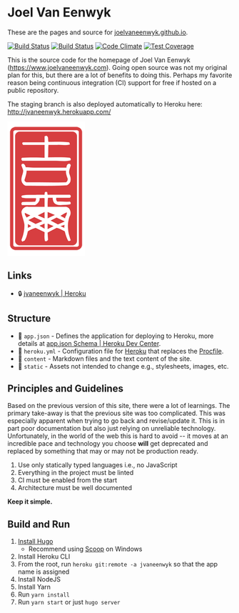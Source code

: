 # Joel Van Eenwyk

These are the pages and source for [joelvaneenwyk.github.io](https://joelvaneenwyk.github.io/).

[![Build Status](https://travis-ci.org/joelvaneenwyk/homepage.svg?branch=main)](https://travis-ci.org/joelvaneenwyk/homepage)
[![Build Status](https://ci.appveyor.com/api/projects/status/github/joelvaneenwyk/homepage?branch=main&svg=true)](https://ci.appveyor.com/project/joelvaneenwyk/homepage)
[![Code Climate](https://codeclimate.com/github/joelvaneenwyk/homepage/badges/gpa.svg)](https://codeclimate.com/github/joelvaneenwyk/homepage) [![Test Coverage](https://codeclimate.com/github/joelvaneenwyk/homepage/badges/coverage.svg)](https://codeclimate.com/github/joelvaneenwyk/homepage/coverage)

This is the source code for the homepage of Joel Van Eenwyk (<https://www.joelvaneenwyk.com>). Going open source was not my original plan for this, but there are a lot of benefits to doing this. Perhaps my favorite reason being continuous integration (CI) support for free if hosted on a public repository.

The staging branch is also deployed automatically to Heroku here: <http://jvaneenwyk.herokuapp.com/>

![Joel Van Eenwyk](source/joelvaneenwyk/www/images/stamp.png)

## Links

* 🔒 [jvaneenwyk | Heroku](https://dashboard.heroku.com/apps/jvaneenwyk)

## Structure

* 📃 `app.json` - Defines the application for deploying to Heroku, more details at [app.json Schema | Heroku Dev Center](https://devcenter.heroku.com/articles/app-json-schema).
* 📃 `heroku.yml` - Configuration file for [Heroku](https://devcenter.heroku.com/articles/build-docker-images-heroku-yml) that replaces the [Procfile](https://devcenter.heroku.com/articles/procfile#procfile-and-heroku-yml).
* 📁 `content` - Markdown files and the text content of the site.
* 📁 `static` - Assets not intended to change e.g., stylesheets, images,
etc.

## Principles and Guidelines

Based on the previous version of this site, there were a lot of learnings. The primary take-away is that the previous site was too complicated. This was especially apparent when trying to go back and revise/update it. This is in part poor documentation but also just relying on unreliable technology. Unfortunately, in the world of the web this is hard to avoid -- it moves at an incredible pace and technology you choose **will** get deprecated and replaced by something that may or may not be production ready.

1. Use only statically typed languages i.e., no JavaScript
2. Everything in the project must be linted
3. CI must be enabled from the start
4. Architecture must be well documented

**Keep it simple.**

## Build and Run

1. [Install Hugo](https://gohugo.io/getting-started/installing/)
    * Recommend using [Scoop](https://scoop.sh/) on Windows
2. Install Heroku CLI
3. From the root, run `heroku git:remote -a jvaneenwyk` so that the app name is assigned
4. Install NodeJS
5. Install Yarn
6. Run `yarn install`
7. Run `yarn start` or just `hugo server`
